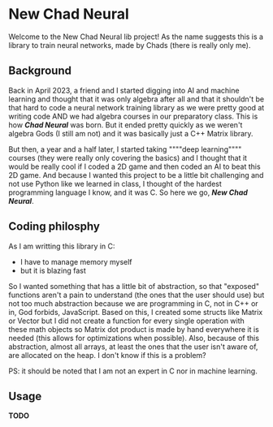 # New Chad Neural
Welcome to the New Chad Neural lib project! As the name suggests this is a library to train neural networks, made by Chads (there is really only me).

## Background
Back in April 2023, a friend and I started digging into AI and machine learning and thought that it was only algebra after all and that it shouldn't be that hard to code a neural network training library as we were pretty good at writing code
AND we had algebra courses in our preparatory class. This is how ***Chad Neural*** was born. But it ended pretty quickly as we weren't algebra Gods (I still am not) and it was basically just a C++ Matrix library.

But then, a year and a half later, I started taking """"deep learning"""" courses (they were really only covering the basics) and I thought that it would be really cool if I coded a 2D game and then coded an AI to beat this 2D game.
And because I wanted this project to be a little bit challenging and not use Python like we learned in class, I thought of the hardest programming language I know, and it was C. So here we go, ***New Chad Neural***.

## Coding philosphy
As I am writting this library in C:
- I have to manage memory myself
- but it is blazing fast

So I wanted something that has a little bit of abstraction, so that "exposed" functions aren't a pain to understand (the ones that the user should use) but not too much abstraction because we are programming in C, not in C++ or in, God forbids, JavaScript.
Based on this, I created some structs like Matrix or Vector but I did not create a function for every single operation with these math objects so Matrix dot product is made by hand everywhere it is needed (this allows for optimizations when possible).
Also, because of this abstraction, almost all arrays, at least the ones that the user isn't aware of, are allocated on the heap. I don't know if this is a problem?

PS: it should be noted that I am not an expert in C nor in machine learning.

## Usage
**TODO**
